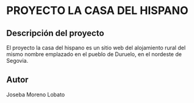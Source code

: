 PROYECTO LA CASA DEL HISPANO
============================

Descripción del proyecto
------------------------

El proyecto la casa del hispano es un sitio web del alojamiento rural del mismo nombre emplazado en el pueblo de Duruelo, en el nordeste de Segovia.

Autor
-----

Joseba Moreno Lobato
